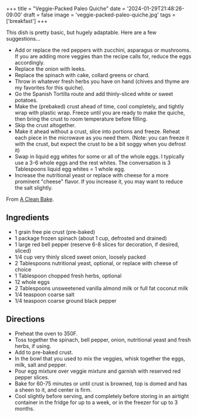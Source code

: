 +++
title = "Veggie-Packed Paleo Quiche"
date = '2024-01-29T21:48:26-09:00'
draft = false
image = 'veggie-packed-paleo-quiche.jpg'
tags = ['breakfast']
+++

This dish is pretty basic, but hugely adaptable. Here are a few suggestions...

* Add or replace the red peppers with zucchini, asparagus or mushrooms. If you are adding more veggies than the recipe calls for, reduce the eggs accordingly.
* Replace the onion with leeks.
* Replace the spinach with cake, collard greens or chard.
* Throw in whatever fresh herbs you have on hand (chives and thyme are my favorites for this quiche).
* Go the Spanish Tortilla route and add thinly-sliced white or sweet potatoes.
* Make the (prebaked) crust ahead of time, cool completely, and tightly wrap with plastic wrap. Freeze until you are ready to make the quiche, then bring the crust to room temperature before filling.
* Skip the crust altogether.
* Make it ahead without a crust, slice into portions and freeze. Reheat each piece in the microwave as you need them. (Note: you can freeze it with the crust, but expect the crust to be a bit soggy when you defrost it)
* Swap in liquid egg whites for some or all of the whole eggs. I typically use a 3-6 whole eggs and the rest whites. The conversation is 3 Tablespoons liquid egg whites = 1 whole egg.
* Increase the nutritional yeast or replace with cheese for a more prominent "cheese" flavor. If you increase it, you may want to reduce the salt slightly.

From [A Clean Bake](https://acleanbake.com/veggie-packed-paleo-quiche/).

## Ingredients
* 1 grain free pie crust (pre-baked)
* 1 package frozen spinach (about 1 cup, defrosted and drained)
* 1 large red bell pepper (reserve 6-8 slices for decoration, if desired, sliced)
* 1/4 cup very thinly sliced sweet onion, loosely packed
* 2 Tablespoons nutritional yeast, optional, or replace with cheese of choice
* 1 Tablespoon chopped fresh herbs, optional
* 12 whole eggs
* 2 Tablespoons unsweetened vanilla almond milk or full fat coconut milk
* 1/4 teaspoon coarse salt
* 1/4 teaspoon coarse ground black pepper

## Directions
* Preheat the oven to 350F.
* Toss together the spinach, bell pepper, onion, nutritional yeast and fresh herbs, if using.
* Add to pre-baked crust.
* In the bowl that you used to mix the veggies, whisk together the eggs, milk, salt and pepper.
* Pour egg mixture over veggie mixture and garnish with reserved red pepper slices.
* Bake for 60-75 minutes or until crust is browned, top is domed and has a sheen to it, and center is firm.
* Cool slightly before serving, and completely before storing in an airtight container in the fridge for up to a week, or in the freezer for up to 3 months.
